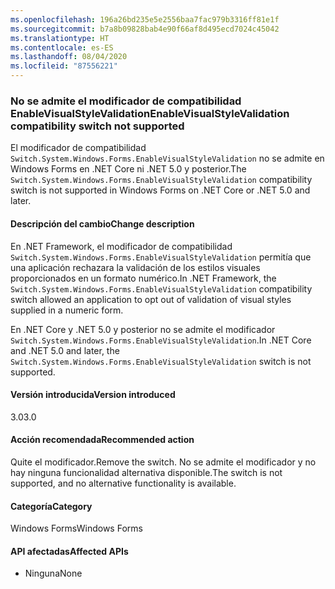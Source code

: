 ```yaml
---
ms.openlocfilehash: 196a26bd235e5e2556baa7fac979b3316ff81e1f
ms.sourcegitcommit: b7a8b09828bab4e90f66af8d495ecd7024c45042
ms.translationtype: HT
ms.contentlocale: es-ES
ms.lasthandoff: 08/04/2020
ms.locfileid: "87556221"
---
```

### <a name="enablevisualstylevalidation-compatibility-switch-not-supported"></a><span data-ttu-id="3000d-101">No se admite el modificador de compatibilidad EnableVisualStyleValidation</span><span class="sxs-lookup"><span data-stu-id="3000d-101">EnableVisualStyleValidation compatibility switch not supported</span></span>

<span data-ttu-id="3000d-102">El modificador de compatibilidad `Switch.System.Windows.Forms.EnableVisualStyleValidation` no se admite en Windows Forms en .NET Core ni .NET 5.0 y posterior.</span><span class="sxs-lookup"><span data-stu-id="3000d-102">The `Switch.System.Windows.Forms.EnableVisualStyleValidation` compatibility switch is not supported in Windows Forms on .NET Core or .NET 5.0 and later.</span></span>

#### <a name="change-description"></a><span data-ttu-id="3000d-103">Descripción del cambio</span><span class="sxs-lookup"><span data-stu-id="3000d-103">Change description</span></span>

<span data-ttu-id="3000d-104">En .NET Framework, el modificador de compatibilidad `Switch.System.Windows.Forms.EnableVisualStyleValidation` permitía que una aplicación rechazara la validación de los estilos visuales proporcionados en un formato numérico.</span><span class="sxs-lookup"><span data-stu-id="3000d-104">In .NET Framework, the `Switch.System.Windows.Forms.EnableVisualStyleValidation` compatibility switch allowed an application to opt out of validation of visual styles supplied in a numeric form.</span></span>

<span data-ttu-id="3000d-105">En .NET Core y .NET 5.0 y posterior no se admite el modificador `Switch.System.Windows.Forms.EnableVisualStyleValidation`.</span><span class="sxs-lookup"><span data-stu-id="3000d-105">In .NET Core and .NET 5.0 and later, the `Switch.System.Windows.Forms.EnableVisualStyleValidation` switch is not supported.</span></span>

#### <a name="version-introduced"></a><span data-ttu-id="3000d-106">Versión introducida</span><span class="sxs-lookup"><span data-stu-id="3000d-106">Version introduced</span></span>

<span data-ttu-id="3000d-107">3.0</span><span class="sxs-lookup"><span data-stu-id="3000d-107">3.0</span></span>

#### <a name="recommended-action"></a><span data-ttu-id="3000d-108">Acción recomendada</span><span class="sxs-lookup"><span data-stu-id="3000d-108">Recommended action</span></span>

<span data-ttu-id="3000d-109">Quite el modificador.</span><span class="sxs-lookup"><span data-stu-id="3000d-109">Remove the switch.</span></span> <span data-ttu-id="3000d-110">No se admite el modificador y no hay ninguna funcionalidad alternativa disponible.</span><span class="sxs-lookup"><span data-stu-id="3000d-110">The switch is not supported, and no alternative functionality is available.</span></span>

#### <a name="category"></a><span data-ttu-id="3000d-111">Categoría</span><span class="sxs-lookup"><span data-stu-id="3000d-111">Category</span></span>

<span data-ttu-id="3000d-112">Windows Forms</span><span class="sxs-lookup"><span data-stu-id="3000d-112">Windows Forms</span></span>

#### <a name="affected-apis"></a><span data-ttu-id="3000d-113">API afectadas</span><span class="sxs-lookup"><span data-stu-id="3000d-113">Affected APIs</span></span>

- <span data-ttu-id="3000d-114">Ninguna</span><span class="sxs-lookup"><span data-stu-id="3000d-114">None</span></span>

<!-- 

#### Affected APIs

- Not detectable via API analysis

-->

